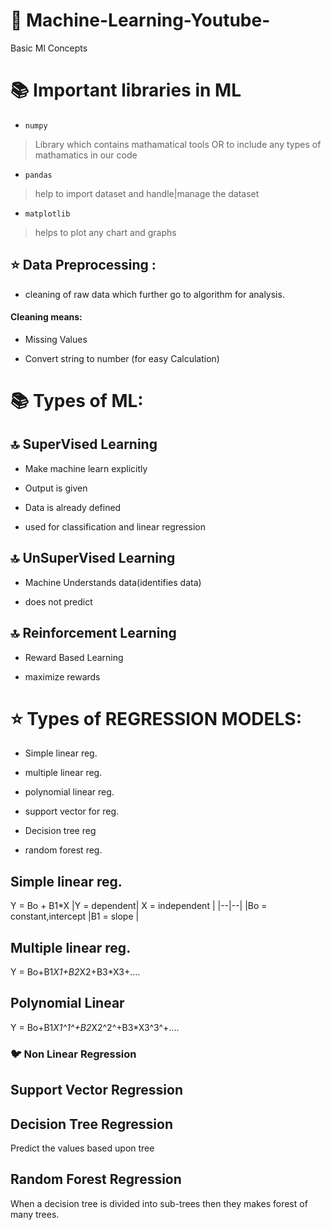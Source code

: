 
# :rocket: Machine-Learning-Youtube-

Basic Ml Concepts

# :books: Important libraries in ML

-  `numpy`

> Library which contains mathamatical tools OR to include any types of mathamatics in our code

-  `pandas`

> help to import dataset and handle|manage the dataset

-  `matplotlib`

> helps to plot any chart and graphs

## :star: Data Preprocessing :

- cleaning of raw data which further go to algorithm for analysis.

#### Cleaning means:

- Missing Values

- Convert string to number (for easy Calculation)

  
  

# :books: Types of ML:

  

## :top: SuperVised Learning

  

- Make machine learn explicitly

- Output is given

- Data is already defined

- used for classification and linear regression


## :top: UnSuperVised Learning

- Machine Understands data(identifies data)

- does not predict

## :top: Reinforcement Learning

- Reward Based Learning

- maximize rewards
# :star: Types of REGRESSION MODELS:

- Simple linear reg.

- multiple linear reg.

- polynomial linear reg.

- support vector for reg.

- Decision tree reg

- random forest reg.

## Simple linear reg.

Y = Bo + B1*X 
|Y = dependent| X = independent  |
|--|--|
|Bo = constant,intercept  |B1 = slope |
## Multiple linear reg.
Y = Bo+B1*X1+B2*X2+B3*X3+....
## Polynomial Linear
Y =  Bo+B1*X1^1^+B2*X2^2^+B3*X3^3^+....
### :bird: Non Linear Regression
## Support Vector Regression
## Decision Tree Regression
Predict the values based upon tree
## Random Forest Regression
When a decision tree is divided into sub-trees then they makes forest of many trees.	